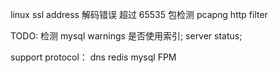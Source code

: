linux ssl address 解码错误
超过 65535 包检测
pcapng
http filter

TODO:
检测 mysql warnings 是否使用索引;
server status;

support protocol：
dns
redis
mysql
FPM